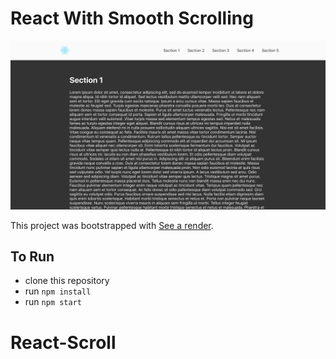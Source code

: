 # React With Smooth Scrolling

![React with Smooth Scrolling](./images/cover.png)

This project was bootstrapped with [See a render](https://github.com/franbcn93/header-react/settings/pages).

## To Run

- clone this repository
- run `npm install`
- run `npm start`

# React-Scroll
